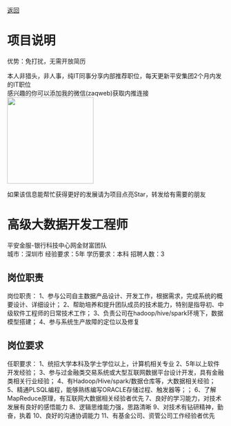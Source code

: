 [返回](../../)

# 项目说明

优势：免打扰，无需开放简历

本人非猎头，非人事，纯IT同事分享内部推荐职位，每天更新平安集团2个月内发的IT职位  
感兴趣的你可以添加我的微信(zaqweb)获取内推连接  
<img src="https://github.com/zaqweb/PA-IT-JOBS/blob/master/WechatICode.jpeg"  height="200" width="200">

如果该信息能帮忙获得更好的发展请为项目点亮Star，转发给有需要的朋友

# 高级大数据开发工程师
平安金服-银行科技中心网金财富团队  
城市：深圳市 经验要求：5年 学历要求：本科  招聘人数：3

## 岗位职责
岗位职责：
1、参与公司自主数据产品设计、开发工作，根据需求，完成系统的概要设计、详细设计；
2、帮助培养和提升团队成员的技术能力，特别是指导初、中级软件工程师的日常技术工作；
3、负责公司在hadoop/hive/spark环境下，数据模型搭建；
4、参与系统生产故障的定位以及修复

## 岗位要求
任职要求：
1、统招大学本科及学士学位以上，计算机相关专业
2、5年以上软件开发经验；
3、参与过金融类交易系统或大型互联网数据平台设计开发，具有金融类相关行业经验；
4、有Hadoop/Hive/spark/数据仓库等，大数据相关经验；
5、精通PLSQL编程，能够熟练编写ORACLE存储过程、触发器等；；
6、了解MapReduce原理，有互联网大数据相关经验者优先
7、良好的学习能力，对技术发展有良好的感悟能力
8、逻辑思维能力强，思路清晰
9、对技术有钻研精神，勤奋，执着
10、良好的沟通协调能力
11、有基金公司、资管公司工作经验者优先




